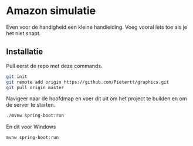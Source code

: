 # Amazon simulatie

Even voor de handigheid een kleine handleiding. Voeg vooral iets toe als je het niet snapt.

## Installatie
Pull eerst de repo met deze commands.

```bash
git init
git remote add origin https://github.com/Pietertt/graphics.git
git pull origin master
```

Navigeer naar de hoofdmap en voer dit uit om het project te builden en om de server te starten.

```bash
./mvnw spring-boot:run
```
En dit voor Windows
```bash
mvnw spring-boot:run
```

